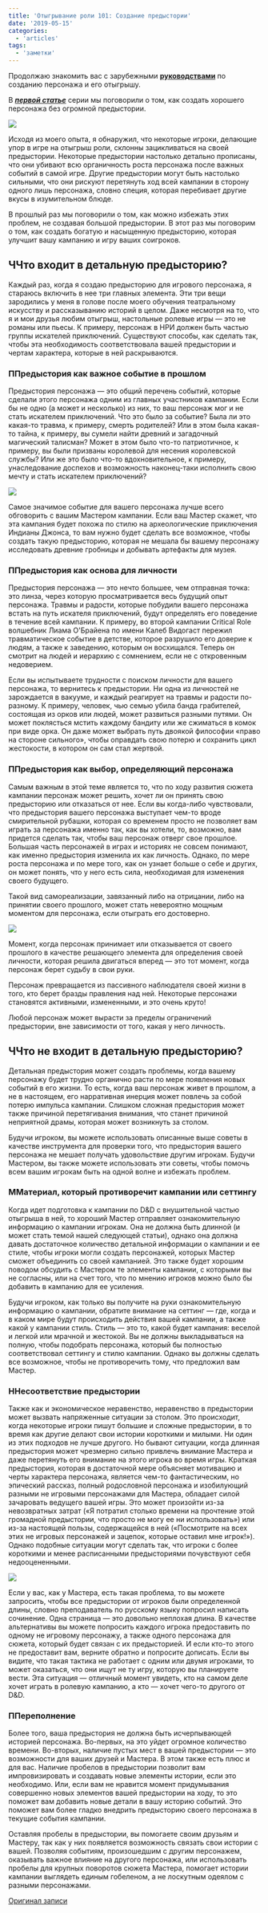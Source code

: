 ```yaml
---
title: 'Отыгрывание роли 101: Создание предыстории'
date: '2019-05-15'
categories:
  - 'articles'
tags:
  - 'заметки'
---
```


Продолжаю знакомить вас с зарубежными **[руководствами](https://vk.com/away.php?to=https%3A%2F%2Fwww.dndbeyond.com%2Fposts%2F478-roleplaying-101-building-a-backstory&cc_key=)** по созданию персонажа и его отыгрышу.

В **_[первой статье](https://vk.com/@dnd_for_all-otygrysh-roli-lichnost-personazha)_** серии мы поговорили о том, как создать хорошего персонажа без огромной предыстории.

![](https://pp.userapi.com/c844724/v844724994/1f9653/xlDfTafj2uA.jpg)

Исходя из моего опыта, я обнаружил, что некоторые игроки, делающие упор в игре на отыгрыш роли, склонны зацикливаться на своей предыстории. Некоторые предыстории настолько детально прописаны, что они убивают всю органичность роста персонажа после важных событий в самой игре. Другие предыстории могут быть настолько сильными, что они рискуют перетянуть ход всей кампании в сторону одного лишь персонажа, словно специя, которая перебивает другие вкусы в изумительном блюде.

В прошлый раз мы поговорили о том, как можно избежать этих проблем, не создавая большой предыстории. В этот раз мы поговорим о том, как создать богатую и насыщенную предысторию, которая улучшит вашу кампанию и игру ваших соигроков.

## ЧЧто входит в детальную предысторию?

Каждый раз, когда я создаю предысторию для игрового персонажа, я стараюсь включить в нее три главных элемента. Эти три вещи зародились у меня в голове после моего обучения театральному искусству и рассказыванию историй в целом. Даже несмотря на то, что я и мои друзья любим отыгрыш, настольные ролевые игры — это не романы или пьесы. К примеру, персонаж в НРИ должен быть частью группы искателей приключений. Существуют способы, как сделать так, чтобы эта необходимость соответствовала вашей предыстории и чертам характера, которые в ней раскрываются.

### ППредыстория как важное событие в прошлом

Предыстория персонажа — это общий перечень событий, которые сделали этого персонажа одним из главных участников кампании. Если бы не одно (а может и несколько) из них, то ваш персонаж мог и не стать искателем приключений. Что это было за событие? Была ли это какая-то травма, к примеру, смерть родителей? Или в этом была какая-то тайна, к примеру, вы сумели найти древний и загадочный магический талисман? Может в этом было что-то патриотичное, к примеру, вы были призваны королевой для несения королевской службы? Или же это было что-то вдохновительное, к примеру, унаследование доспехов и возможность наконец-таки исполнить свою мечту и стать искателем приключений?

![](https://pp.userapi.com/c844724/v844724994/1f9689/Vo8avpEu0VI.jpg)

Самое значимое событие для вашего персонажа лучше всего обговорить с вашим Мастером кампании. Если ваш Мастер скажет, что эта кампания будет похожа по стилю на археологические приключения Индианы Джонса, то вам нужно будет сделать все возможное, чтобы создать такую предысторию, которая не мешала бы вашему персонажу исследовать древние гробницы и добывать артефакты для музея.

### ППредыстория как основа для личности

Предыстория персонажа — это нечто большее, чем отправная точка: это линза, через которую просматривается весь будущий опыт персонажа. Травмы и радости, которые побудили вашего персонажа встать на путь искателя приключений, будут определять его поведение в течение всей кампании. К примеру, во второй кампании Critical Role волшебник Лиама О'Брайена по имени Калеб Видогаст пережил травматическое событие в детстве, которое разрушило его доверие к людям, а также к заведению, которым он восхищался. Теперь он смотрит на людей и иерархию с сомнением, если не с откровенным недоверием.

Если вы испытываете трудности с поиском личности для вашего персонажа, то вернитесь к предыстории. Ни одна из личностей не зарождается в вакууме, и каждый реагирует на травмы и радости по-разному. К примеру, человек, чью семью убила банда грабителей, состоящая из орков или людей, может развиться разными путями. Он может поклясться мстить каждому бандиту или же сжиматься в комок при виде орка. Он даже может выбрать путь двоякой философии «право на стороне сильного», чтобы оправдать свою потерю и сохранить цикл жестокости, в котором он сам стал жертвой.

### ППредыстория как выбор, определяющий персонажа

Самым важным в этой теме является то, что по ходу развития сюжета кампании персонаж может решить, хочет ли он принять свою предысторию или отказаться от нее. Если вы когда-либо чувствовали, что предыстория вашего персонажа выступает чем-то вроде смирительной рубашки, которая со временем просто не позволяет вам играть за персонажа именно так, как вы хотели, то, возможно, вам придется сделать так, чтобы ваш персонаж отверг свое прошлое. Большая часть персонажей в играх и историях не совсем понимают, как именно предыстория изменила их как личность. Однако, по мере роста персонажа и по мере того, как он узнает больше о себе и других, он может понять, что у него есть сила, необходимая для изменения своего будущего.

Такой вид самореализации, завязанный либо на отрицании, либо на принятии своего прошлого, может стать невероятно мощным моментом для персонажа, если отыграть его достоверно.

![](https://pp.userapi.com/c844724/v844724322/1fe56b/M3_hK29FPto.jpg)

Момент, когда персонаж принимает или отказывается от своего прошлого в качестве решающего элемента для определения своей личности, которая решила двигаться вперед — это тот момент, когда персонаж берет судьбу в свои руки.

Персонаж превращается из пассивного наблюдателя своей жизни в того, кто берет бразды правления над ней. Некоторые персонажи становятся активными, измененными, и это очень круто!

Любой персонаж может вырасти за пределы ограничений предыстории, вне зависимости от того, какая у него личность.

## ЧЧто не входит в детальную предысторию?

Детальная предыстория может создать проблемы, когда вашему персонажу будет трудно органично расти по мере появления новых событий в его жизни. То есть, когда ваш персонаж живет в прошлом, а не в настоящем, его нарративная инерция может повлечь за собой потерю импульса кампании. Слишком сложная предыстория может также причиной перетягивания внимания, что станет причиной неприятной драмы, которая может возникнуть за столом.

Будучи игроком, вы можете использовать описанные выше советы в качестве инструмента для проверки того, что предыстория вашего персонажа не мешает получать удовольствие другим игрокам. Будучи Мастером, вы также можете использовать эти советы, чтобы помочь всем вашим игрокам быть на одной волне и избежать проблем.

### ММатериал, который противоречит кампании или сеттингу

Когда идет подготовка к кампании по D&D с внушительной частью отыгрыша в ней, то хороший Мастер отправляет ознакомительную информацию о кампании игрокам. Она не должна быть длинной (и может стать темой нашей следующей статьи), однако она должна давать достаточное количество детальной информации о кампании и ее стиле, чтобы игроки могли создать персонажей, которых Мастер сможет объединить со своей кампанией. Это также будет хорошим поводом обсудить с Мастером те элементы кампании, с которыми вы не согласны, или на счет того, что по мнению игроков можно было бы добавить в кампанию для ее усиления.

Будучи игроком, как только вы получите на руки ознакомительную информацию о кампании, обратите внимание на сеттинг — где, когда и в каком мире будут происходить действия вашей кампании, а также какой у кампании стиль. Стиль — это то, какой будет кампания: веселой и легкой или мрачной и жестокой. Вы не должны выкладываться на полную, чтобы подобрать персонажа, который бы полностью соответствовал сеттингу и стилю кампании. Однако вы должны сделать все возможное, чтобы не противоречить тому, что предложил вам Мастер.

### ННесоответствие предыстории

Также как и экономическое неравенство, неравенство в предыстории может вызвать напряженные ситуации за столом. Это происходит, когда некоторые игроки пишут большие и сложные предыстории, в то время как другие делают свои истории короткими и милыми. Ни один из этих подходов не лучше другого. Но бывают ситуации, когда длинная предыстория может чрезмерно сильно привлечь внимание Мастера и даже перетянуть его внимание на этого игрока во время игры. Краткая предыстория, которая в достаточной мере объясняет мотивацию и черты характера персонажа, является чем-то фантастическим, но эпический рассказ, полный родословной персонажа и изобилующий разными не игровыми персонажами для Мастера, обладает силой зачаровать ведущего вашей игры. Это может произойти из-за невозвратных затрат («Я потратил столько времени на прочтение этой громадной предыстории, что просто не могу ее ни использовать») или из-за настоящей пользы, содержащейся в ней («Посмотрите на всех этих не игровых персонажей и зацепок, которые оставил мне игрок!»). Однако подобные ситуации могут сделать так, что игроки с более короткими и менее расписанными предысториями почувствуют себя недооцененными.

![](https://pp.userapi.com/c844724/v844724690/2053c5/mNZKgFkR2Fc.jpg)

Если у вас, как у Мастера, есть такая проблема, то вы можете запросить, чтобы все предыстории от игроков были определенной длины, словно преподаватель по русскому языку попросил написать сочинение. Одна страница — это довольно неплохая длина. В качестве альтернативы вы можете попросить каждого игрока предоставить по одному не игровому персонажу, а также одного персонажа для сюжета, который будет связан с их предысторией. И если кто-то этого не предоставит вам, верните обратно и попросите дописать. Если вы видите, что такая тактика не работает с одним или двумя игроками, то может оказаться, что они ищут не ту игру, которую вы планируете вести. Эта ситуация — отличный момент увидеть, кто на самом деле хочет играть в ролевую кампанию, а кто — хочет чего-то другого от D&D.

### ППереполнение

Более того, ваша предыстория не должна быть исчерпывающей историей персонажа. Во-первых, на это уйдет огромное количество времени. Во-вторых, наличие пустых мест в вашей предыстории — это возможности для ваших друзей и Мастера. В этом также есть плюс и для вас. Наличие пробелов в предыстории позволит вам импровизировать и создавать новые элементы истории, если это необходимо. Или, если вам не нравится момент придумывания совершенно новых элементов вашей предыстории на ходу, то это поможет вам добавить новые детали в вашу историю событий. Это поможет вам более гладко внедрить предысторию своего персонажа в текущие события кампании.

Оставляя пробелы в предыстории, вы помогаете своим друзьям и Мастеру, так как у них появляется возможность связать свои истории с вашей. Позволяя событиям, произошедшим с другим персонажем, оказывать важное влияние на другого персонажа, или использовать пробелы для крупных поворотов сюжета Мастера, помогает истории кампании выглядеть единым гобеленом, а не лоскутным одеялом с разными персонажами.

[Оригинал записи](https://vk.com/@dnd_for_all-otygrysh-roli-101-sozdanie-predystorii)
